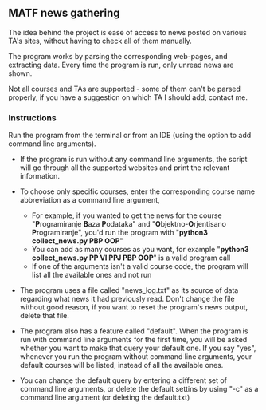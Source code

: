 ## MATF news gathering

The idea behind the project is ease of access to news posted on various TA's sites, without having to check all of them manually.

The program works by parsing the corresponding web-pages, and extracting data. 
Every time the program is run, only unread news are shown. 

Not all courses and TAs are supported - some of them can't be parsed properly, if you have a suggestion on which TA I should add, contact me.

### Instructions

Run the program from the terminal or from an IDE (using the option to add command line arguments).

* If the program is run without any command line arguments, 
the script will go through all the supported websites and print the relevant information.
* To choose only specific courses, enter the corresponding course name abbreviation as a command line argument,
  * For example, if you wanted to get the news for the course
   "**P**rogramiranje **B**aza **P**odataka" and "**O**bjektno-**O**rjentisano **P**rogramiranje", 
   you'd run the program with "**python3 collect_news.py PBP OOP**"
  * You can add as many courses as you want, for example "**python3 collect_news.py PP VI PPJ PBP OOP**"
  is a valid program call
  * If one of the arguments isn't a valid course code, the program will list all the available ones and not run
  
* The program uses a file called "news_log.txt" as its source of data regarding 
what news it had previously read. Don't change the file without good reason, if you want to reset
the program's news output, delete that file.
* The program also has a feature called "default". When the program is run with command line arguments for the first time,
you will be asked whether you want to make that query your default one. If you say "yes", whenever you run the program without
command line arguments, your default courses will be listed, instead of all the available ones.
* You can change the default query by entering a different set of command line arguments, or delete the default settins by
using "-c" as a command line argument (or deleting the default.txt)
